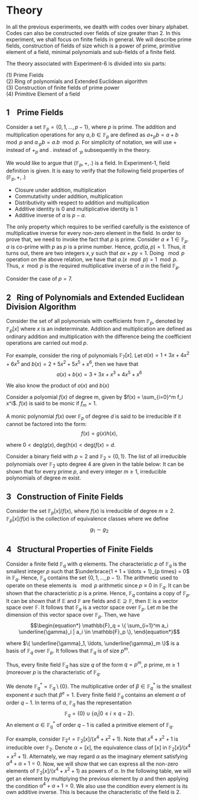 # Theory 
In all the previous experiments, we dealth with codes over binary alphabet. Codes can also be constructed over fields of size greater than $2$. In this experiment, we shall focus on finite fields in general. We will describe prime fields, construction of fields of size which is a power of prime, primitive element of a field, minimal polynomials and sub-fields of a finite field.

The theory associated with Experiment-6 is divided into six parts:

(1) Prime Fields  <br />
(2) Ring of polynomials and Extended Euclidean algorithm  <br />
(3) Construction of finite fields of prime power  <br />
(4) Primitive Element of a field  <br />


## 1 &nbsp; &nbsp;Prime Fields
Consider a set $\mathbb{F}_p = \{0, 1, \ldots, p-1 \}$, where $p$ is prime. The addition and multiplication operations for any $a, b \in \mathbb{F}_p$ are defined as $a +_p b = a+b \mod p$ and $a ._p b = a.b \mod p$. For simplicity of notation, we will use $+$ instead of $+_p$ and $.$ instead of $._p$ subsequently in the theory.

We would like to argue that $(\mathbb{F}_p, +, .)$ is a field.  In Experiment-1, field definition is given. It is easy to verify that the following field properties of $(\mathbb{F}_p, +, .)$ 

 - Closure under addition, multiplication
 - Commutativity under addition, multiplication
 - Distributivity with respect to addition and multiplication
 - Additive identity is $0$ and multiplicative identity is $1$
 - Additive inverse of $a$ is $p-a$.
    
The only property which requires to be verified carefully is the existence of multiplicative inverse for every non-zero element in the field. In order to prove that, we need to invoke the fact that $p$ is prime. Consider $a \neq 1 \in \mathbb{F}_p$. $a$ is co-prime with $p$ as $p$ is a prime number. Hence, $gcd(a,p)=1$. Thus, it turns out, there are two integers $x,y$ such that $ax + py = 1$. Doing $\mod p$ operation on the above relation, we have that $a.(x \mod p) = 1 \mod p$. Thus, $x \mod p$ is the required multiplicative inverse of $a$ in the field $\mathbb{F}_p$.

Consider the case of $p=7$.


## 2 &nbsp;&nbsp;Ring of Polynomials and Extended Euclidean Division Algorithm
Consider the set of all polynomials with coefficients from $\mathbb{F}_p$, denoted by $\mathbb{F}_p[x]$ where $x$ is an indeterminate. Addition and multiplication are defined as ordinary addition and multiplication with the difference being the coefficient operations are carried out mod $p$. 

For example, consider the ring of polynomials $\mathbb{F}_7[x]$. Let $a(x) = 1 + 3x + 4x^2 + 6x^5$ and $b(x) = 2 + 5x^2  + 5x^5 + x^6$, then we have that 
$$\begin{equation*}
    a(x) + b(x) = 3 + 3x + x^3 + 4x^5 + x^6
\end{equation*}$$

We also know the product of $a(x)$ and $b(x)$ 

Consider a polyomial $f(x)$ of degree m, given by $f(x) = \sum_{i=0}^m f_i x^i$. $f(x)$ is said to be monic if $f_m=1$.

A monic polynomial $f(x)$ over $\mathbb{F}_p$  of degree $d$ is said to be irreducible if it cannot be factored into the form:
$$\begin{equation*}
    f(x) = g(x) h(x),
\end{equation*}$$

where $0 < \text{deg}(g(x), \text{deg}(h(x) < \text{deg}(f(x) = d$.

Consider a binary field with $p=2$ and $\mathbb{F}_2 = \{0,1\}$. The list of all irreducible polynomials over $\mathbb{F}_2$ upto degree 4 are given in the table below:
It can be shown that for every prime $p$, and every integer $m \geq 1$, irreducible polynomials of degree $m$ exist.

## 3 &nbsp;&nbsp;Construction of Finite Fields
Consider the set $\mathbb{F}_p[x]/f(x)$, where $f(x)$ is irreducible of degree $m \geq 2$. $\mathbb{F}_p[x]/f(x)$ is the collection of equivalence classes where we define
$$\begin{equation*}
    g_1 \sim g_2
\end{equation*}$$
## 4 &nbsp;&nbsp;Structural Properties of Finite Fields

Consider a finite field $\mathbb{F}_q$ with $q$ elements. The characteristic $p$ of $\mathbb{F}_q$ is the smallest integer $p$ such that $\underbrace{1 + 1 + \ldots + 1}_{p times} = 0$ in $\mathbb{F}_q$. Hence, $\mathbb{F}_q$ contains the set $\{0,1,\ldots, p-1\}$. The arithmetic used to operate on these elements is $\mod p$ arithmetic since $p \equiv 0$ in $\mathbb{F}_q$. It can be shown that the characteristic $p$ is a prime. Hence, $\mathbb{F}_q$ contains a copy of $\mathbb{F}_p$. It can be shown that if $\mathbb{E}$ and $\mathbb{F}$ are fields and $\mathbb{E} \supseteq \mathbb{F}$, then $\mathbb{E}$ is a vector space over $\mathbb{F}$. It follows that $\mathbb{F}_q$ is a vector space over $\mathbb{F}_p$. Let $m$ be the dimension of this vector space over $\mathbb{F}_p$. Then, we have
$$\begin{equation*}
    \mathbb{F}_q = \{ \sum_{i=1}^m a_i \underline{\gamma}_i | a_i \in \mathbb{F}_p \},
\end{equation*}$$

where $\{ \underline{\gamma}_1, \ldots, \underline{\gamma}_m \}$ is a basis of $\mathbb{F}_q$ over $\mathbb{F}_p$. It follows that $\mathbb{F}_q$ is of size $p^m$. 

Thus, every finite field $\mathbb{F}_q$ has size $q$ of the form $q = p^m$, $p$ prime, $m \geq 1$ (moreover $p$ is the characteristic of $\mathbb{F}_q$. 

We denote $\mathbb{F}_q^* = \mathbb{F}_q \setminus \{0\}$. The multiplicative order of $\beta \in \mathbb{F}_q^*$ is the smallest exponent $e$ such that $\beta^e = 1$. Every finite field $\mathbb{F}_q$ contains an element $\alpha$ of order $q-1$. In terms of $\alpha$, $\mathbb{F}_q$ has the representation
$$\begin{equation*}
    \mathbb{F}_q = \{0\} \cup  \{ \alpha_i | 0 \leq i \leq q-2\}.
\end{equation*}$$
An element $\alpha \in \mathbb{F}_q^*$ of order $q-1$ is called a primitive element of $\mathbb{F}_q$.

For example, consider $\mathbb{F}_{2^4} = \mathbb{F}_2[x]/(x^4+x^2+1)$. Note that $x^4+x^2+1$ is irreducible over $\mathbb{F}_2$.  Denote $\alpha = [x]$, the equivalence class of $[x]$ in $\mathbb{F}_2[x]/(x^4+x^2+1)$. Alternately, we may regard $\alpha$ as the imaginary element satisfying $\alpha^4+\alpha+1=0$. Now, we will show that we can express all the non-zero elements of $\mathbb{F}_2[x]/(x^4+x^2+1)$ as powers of $\alpha$.
In the following table, we will get an element by multiplying the previous element by $\alpha$
 and then applying the condition $\alpha^4+\alpha+1 = 0$. We also use the condition every element is its own additive inverse. This is because the characteristic of the field is $2$.

